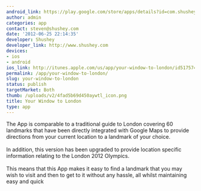 ```yaml
---
android_link: https://play.google.com/store/apps/details?id=com.shushey.your_window_to_london
author: admin
categories: app
contact: steven@shushey.com
date: '2012-06-25 22:14:35'
developer: Shushey
developer_link: http://www.shushey.com
devices: 
- ios
- android
ios_link: http://itunes.apple.com/us/app/your-window-to-london/id517574386
permalink: /app/your-window-to-london/
slug: your-window-to-london
status: publish
targetMarket: Both
thumb: /uploads/v2/4fad5b69d450aywtl_icon.png
title: Your Window to London
type: app
---
```


The App is comparable to a traditional guide to London covering 60 landmarks that have been directly integrated with Google Maps to provide directions from your current location to a landmark of your choice. <br />
<br />
In addition, this version has been upgraded to provide location specific information relating to the London 2012 Olympics. <br />
<br />
This means that this App makes it easy to find a landmark that you may wish to visit and then to get to it without any hassle, all whilst maintaining easy and quick 